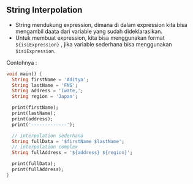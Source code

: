 ## String Interpolation

- String mendukung expression, dimana di dalam expression kita bisa mengambil daata dari variable yang sudah dideklarasikan.
- Untuk membuat expression, kita bisa menggunakan format ``${isiExpression}`` , jika variable sederhana bisa menggunakan ``$isiExpression``.

Contohnya :

```dart
void main() {
  String firstName = 'Aditya';
  String lastName = 'FNS';
  String address = 'Iwate,';
  String region = 'Japan';

  print(firstName);
  print(lastName);
  print(address);
  print('-------------');

  // interpolation sederhana
  String fullData = '$firstName $lastName';
  // interpolation complex
  String fullAddress = '${address} ${region}';

  print(fullData);
  print(fullAddress);
}
```